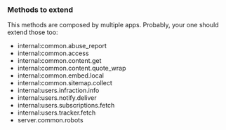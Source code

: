 ### Methods to extend

This methods are composed by multiple apps. Probably, your one
should extend those too:

- internal:common.abuse_report
- internal:common.access
- internal:common.content.get
- internal:common.content.quote_wrap
- internal:common.embed.local
- internal:common.sitemap.collect
- internal:users.infraction.info
- internal:users.notify.deliver
- internal:users.subscriptions.fetch
- internal:users.tracker.fetch
- server.common.robots
